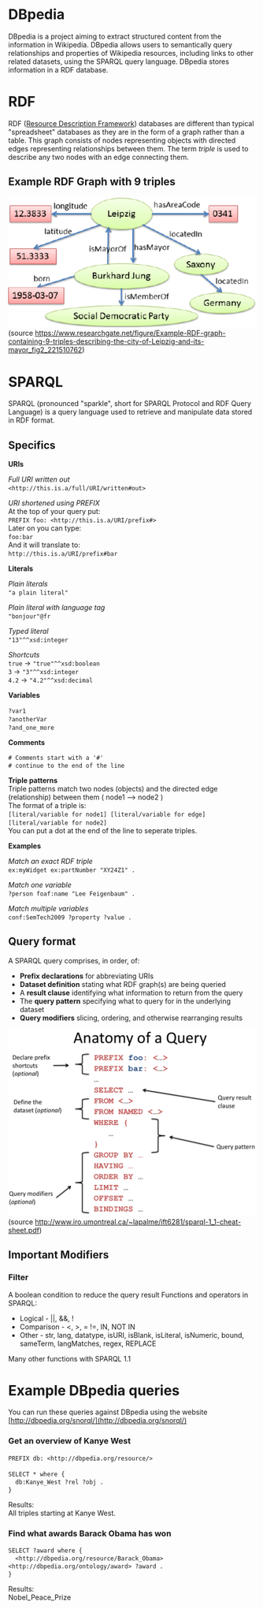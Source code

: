 # DBpedia
DBpedia is a project aiming to extract structured content from the information in Wikipedia. DBpedia allows users to semantically query relationships and properties of Wikipedia resources, including links to other related datasets, using the SPARQL query language. DBpedia stores information in a RDF database.

# RDF
RDF ([Resource Description Framework]( https://en.wikipedia.org/wiki/Resource_Description_Framework)) databases are different than typical "spreadsheet" databases as they are in the form of a graph rather than a table. This graph consists of nodes representing objects with directed edges representing relationships between them. The term _triple_ is used to describe any two nodes with an edge connecting them.

## Example RDF Graph with 9 triples
![](example_rdf_graph.png)
(source https://www.researchgate.net/figure/Example-RDF-graph-containing-9-triples-describing-the-city-of-Leipzig-and-its-mayor_fig2_221510762)

# SPARQL
SPARQL (pronounced "sparkle", short for SPARQL Protocol and RDF Query Language) is a query language used to retrieve and manipulate data stored in RDF format.

## Specifics
**URIs**    
 
*Full URI written out*  
`<http://this.is.a/full/URI/written#out>`  

*URI shortened using PREFIX*  
At the top of your query put:  
`PREFIX foo: <http://this.is.a/URI/prefix#>`  
Later on you can type:  
`foo:bar`  
And it will translate to:  
`http://this.is.a/URI/prefix#bar`  

**Literals**

*Plain literals*  
`"a plain literal"`

*Plain literal with language tag*  
`"bonjour"@fr`

*Typed literal*  
`"13"^^xsd:integer`

*Shortcuts*  
`true` -> `"true"^^xsd:boolean`  
`3` -> `"3"^^xsd:integer`  
`4.2` -> `"4.2"^^xsd:decimal`  

**Variables**

`?var1`  
`?anotherVar`  
`?and_one_more`  

**Comments**
```
# Comments start with a '#'  
# continue to the end of the line
```

**Triple patterns**  
Triple patterns match two nodes (objects) and the directed edge (relationship) between them ( node1 --> node2 )  
The format of a triple is:  
`[literal/variable for node1] [literal/variable for edge] [literal/variable for node2]`  
You can put a dot at the end of the line to seperate triples.  

**Examples**  

*Match an exact RDF triple*  
`ex:myWidget ex:partNumber "XY24Z1" .`

*Match one variable*  
`?person foaf:name "Lee Feigenbaum" .`

*Match multiple variables*  
`conf:SemTech2009 ?property ?value .`

## Query format
A SPARQL query comprises, in order, of:
* **Prefix declarations** for abbreviating URIs
* **Dataset definition** stating what RDF graph(s) are being queried
* A **result clause** identifying what information to return from the query
* The **query pattern** specifying what to query for in the underlying dataset
* **Query modifiers** slicing, ordering, and otherwise rearranging results

![](anatomy_of_a_query.png)
(source http://www.iro.umontreal.ca/~lapalme/ift6281/sparql-1_1-cheat-sheet.pdf)

## Important Modifiers
### Filter
A boolean condition to reduce the query result
Functions and operators in SPARQL:
* Logical - ||, &&, !
* Comparison - <, >, = !=, IN, NOT IN
* Other - str, lang, datatype, isURI, isBlank, isLiteral, isNumeric, bound, sameTerm, langMatches, regex, REPLACE

Many other functions with SPARQL 1.1

# Example DBpedia queries
You can run these queries against DBpedia using the website [http://dbpedia.org/snorql/](http://dbpedia.org/snorql/)  

### Get an overview of Kanye West
```
PREFIX db: <http://dbpedia.org/resource/>

SELECT * where {
  db:Kanye_West ?rel ?obj .
}
``` 
Results:  
All triples starting at Kanye West.  

### Find what awards Barack Obama has won
```
SELECT ?award where {
  <http://dbpedia.org/resource/Barack_Obama> <http://dbpedia.org/ontology/award> ?award .
}
```
Results:  
Nobel_Peace_Prize  
